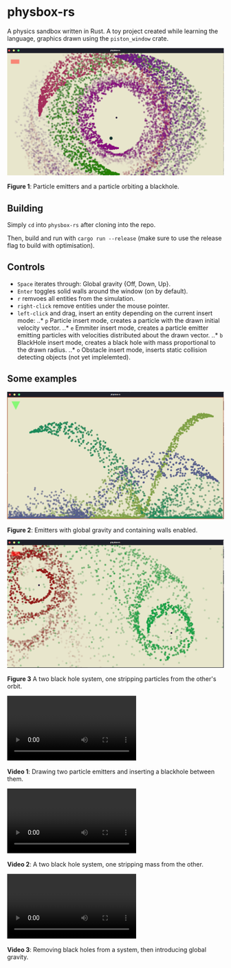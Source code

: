 
# physbox-rs
A physics sandbox written in Rust.
A toy project created while learning the language, graphics drawn using the `piston_window` crate.

![Orbits](https://github.com/For-The-Wolf/physbox-rs/blob/master/images/orbits.png)

**Figure 1**: Particle emitters and a particle orbiting a blackhole.

## Building
Simply `cd` into `physbox-rs` after cloning into the repo.

Then, build and run with `cargo run --release` (make sure to use the release flag to build with optimisation).

## Controls
* `Space` iterates through: Global gravity {Off, Down, Up}.
* `Enter` toggles solid walls around the window (on by default).
* `r` remvoes all entities from the simulation.
* `right-click` remove entities under the mouse pointer.
* `left-click` and drag, insert an entity depending on the current insert mode:
..* `p` Particle insert mode, creates a particle with the drawn initial velocity vector.
..* `e` Emmiter insert mode, creates a particle emitter emitting particles with velocities distributed about the drawn vector.
..* `b` BlackHole insert mode, creates a black hole with mass proportional to the drawn radius.
..* `o` Obstacle insert mode, inserts static collision detecting objects (not yet implelemted).

## Some examples

![Fountains](https://github.com/For-The-Wolf/physbox-rs/blob/master/images/fountains.png)

**Figure 2**: Emitters with global gravity and containing walls enabled.

![Tidal Stripping](https://github.com/For-The-Wolf/physbox-rs/blob/master/images/tidal-stripping.png)

**Figure 3** A two black hole system, one stripping particles from the other's orbit.



![Video 1](https://user-images.githubusercontent.com/74791897/111236386-a448ad80-85ea-11eb-8eb9-722e7bf8a8a5.mp4)

**Video 1**: Drawing two particle emitters and inserting a blackhole between them.

![Video 12](https://user-images.githubusercontent.com/74791897/111236521-f2f64780-85ea-11eb-8eea-c84d1b05a622.mp4)

**Video 2**: A two black hole system, one stripping mass from the other.

![Video 3](https://user-images.githubusercontent.com/74791897/111236554-086b7180-85eb-11eb-994d-23b3ebbe9851.mp4)

**Video 3**: Removing black holes from a system, then introducing global gravity.



